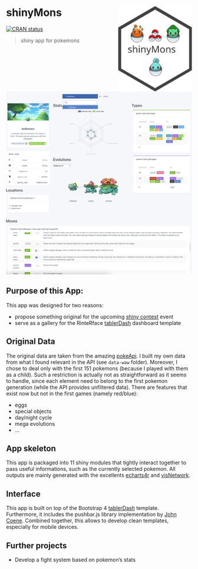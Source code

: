 
<!-- README.md is generated from README.Rmd. Please edit that file -->

# shinyMons <img src="man/figures/shinymons_hex.svg" width=200 align="right" alt="shinyMons hex sticker"/>

<!-- badges: start -->

[![CRAN
status](https://www.r-pkg.org/badges/version/shinyMons)](https://cran.r-project.org/package=shinyMons)
<!-- badges: end -->

> shiny app for pokemons

<img src="man/figures/shinyMons.png" alt="shinyMons interface">

## Purpose of this App:

This app was designed for two reasons:

- propose something original for the upcoming [shiny
  contest](https://blog.rstudio.com/2019/01/07/first-shiny-contest/)
  event
- serve as a gallery for the RinteRface
  [tablerDash](https://github.com/RinteRface/tablerDash) dashboard
  template

## Original Data

The original data are taken from the amazing
[pokeApi](https://pokeapi.co). I built my own data from what I found
relevant in the API (see `data-waw` folder). Moreover, I chose to deal
only with the first 151 pokemons (because I played with them as a
child). Such a restriction is actually not as straightforward as it
seems to handle, since each element need to belong to the first pokemon
generation (while the API provides unfiltered data). There are features
that exist now but not in the first games (namely red/blue):

- eggs
- special objects
- day/night cycle
- mega evolutions
- …

## App skeleton

This app is packaged into 11 shiny modules that tightly interact
together to pass useful informations, such as the currently selected
pokemon. All outputs are mainly generated with the excellents
[echarts4r](https://github.com/JohnCoene/echarts4r) and
[visNetwork](https://datastorm-open.github.io/visNetwork/).

## Interface

This app is built on top of the Bootstrap 4
[tablerDash](https://github.com/RinteRface/tablerDash) template.
Furthermore, it includes the pushbar.js library implementation by [John
Coene](https://github.com/JohnCoene/pushbar). Combined together, this
allows to develop clean templates, especially for mobile devices.

## Further projects

- Develop a fight system based on pokemon’s stats
